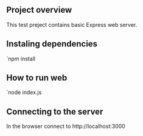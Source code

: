 ## Project overview

This test preject contains basic Express web server.

## Instaling dependencies
`npm install

## How to run web
`node index.js

## Connecting to the server
In the browser connect to http://localhost:3000
